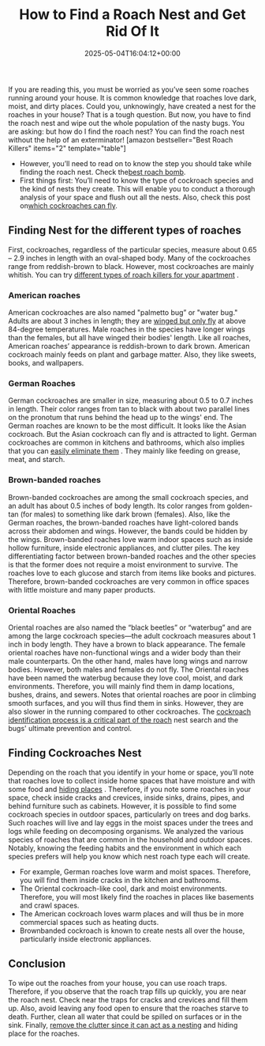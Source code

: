 ﻿---
layout: post
title: How to Find a Roach Nest and Get Rid Of It
date: '2025-05-04T16:04:12+00:00'
categories:
- Cockroaches
- Guide
tags: []
slug: /how-to-find-a-roach-nest/
lastmod: 2025-05-07T12:21:27+03:00
---

If you are reading this, you must be worried as you’ve seen some roaches running around your house.
It is common knowledge that roaches love dark, moist, and dirty places. Could you, unknowingly, have created a nest for the roaches in your house?
That is a tough question. But now, you have to find the roach nest and wipe out the whole population of the nasty bugs. You are asking: but how do I find the roach nest? You can find the roach nest without the help of an exterminator!
[amazon bestseller="Best Roach Killers" items="2" template="table"]
- However, you’ll need to read on to know the step you should take while finding the roach nest. Check the[best roach bomb](https://pestpolicy.com/best-fogger-for-roaches/).
- First things first: You’ll need to know the type of cockroach species and the kind of nests they create. This will enable you to conduct a thorough analysis of your space and flush out all the nests. Also, check this post on[which cockroaches can fly](https://pestpolicy.com/can-cockroaches-fly/).
## Finding Nest for the different types of roaches
First, cockroaches, regardless of the particular species, measure about 0.65 – 2.9 inches in length with an oval-shaped body.
Many of the cockroaches range from reddish-brown to black. However, most cockroaches are mainly whitish. You can try
[different types of roach killers for your apartment](https://pestpolicy.com/best-roach-killer-for-apartments/)
.
### American roaches
American cockroaches are also named "palmetto bug” or "water bug." Adults are about 3 inches in length; they are
[winged but only fly](https://pestpolicy.com/do-bed-bugs-have-wings/)
at above 84-degree temperatures.
Male roaches in the species have longer wings than the females, but all have winged their bodies' length.
Like all roaches, American roaches’ appearance is reddish-brown to dark brown. American cockroach mainly feeds on plant and garbage matter. Also, they like sweets, books, and wallpapers.
### German Roaches
German cockroaches are smaller in size, measuring about 0.5 to 0.7 inches in length.
Their color ranges from tan to black with about two parallel lines on the pronotum that runs behind the head up to the wings' end.
The German roaches are known to be the most difficult. It looks like the Asian cockroach. But the Asian cockroach can fly and is attracted to light.
German cockroaches are common in kitchens and bathrooms, which also implies that you can
[easily eliminate them](https://pestpolicy.com/how-to-get-rid-of-cockroaches/)
. They mainly like feeding on grease, meat, and starch.
### Brown-banded roaches
Brown-banded cockroaches are among the small cockroach species, and an adult has about 0.5 inches of body length. Its color ranges from golden-tan (for males) to something like dark brown (females).
Also, like the German roaches, the brown-banded roaches have light-colored bands across their abdomen and wings. However, the bands could be hidden by the wings.
Brown-banded roaches love warm indoor spaces such as inside hollow furniture, inside electronic appliances, and clutter piles.
The key differentiating factor between brown-banded roaches and the other species is that the former does not require a moist environment to survive.
The roaches love to each glucose and starch from items like books and pictures. Therefore, brown-banded cockroaches are very common in office spaces with little moisture and many paper products.
### Oriental Roaches
Oriental roaches are also named the “black beetles” or “waterbug” and are among the large cockroach species—the adult cockroach measures about 1 inch in body length.
They have a brown to black appearance. The female oriental roaches have non-functional wings and a wider body than their male counterparts. On the other hand, males have long wings and narrow bodies. However, both males and females do not fly.
The Oriental roaches have been named the waterbug because they love cool, moist, and dark environments. Therefore, you will mainly find them in damp locations, bushes, drains, and sewers.
Notes that oriental roaches are poor in climbing smooth surfaces, and you will thus find them in sinks. However, they are also slower in the running compared to other cockroaches. The
[cockroach identification process is a critical part of the roach](https://pestpolicy.com/how-to-get-rid-of-cockroaches/)
nest search and the bugs' ultimate prevention and control.
## Finding Cockroaches Nest
Depending on the roach that you identify in your home or space, you’ll note that roaches love to collect inside home spaces that have moisture and with some food and
[hiding places](https://pestpolicy.com/where-do-fleas-live/)
.
Therefore, if you note some roaches in your space, check inside cracks and crevices, inside sinks, drains, pipes, and behind furniture such as cabinets.
However, it is possible to find some cockroach species in outdoor spaces, particularly on trees and dog barks. Such roaches will live and lay eggs in the moist spaces under the trees and logs while feeding on decomposing organisms.
We analyzed the various species of roaches that are common in the household and outdoor spaces. Notably, knowing the feeding habits and the environment in which each species prefers will help you know which nest roach type each will create.
- For example, German roaches love warm and moist spaces. Therefore, you will find them inside cracks in the kitchen and bathrooms.
- The Oriental cockroach-like cool, dark and moist environments. Therefore, you will most likely find the roaches in places like basements and crawl spaces.
- The American cockroach loves warm places and will thus be in more commercial spaces such as heating ducts.
- Brownbanded cockroach is known to create nests all over the house, particularly inside electronic appliances.
## Conclusion
To wipe out the roaches from your house, you can use roach traps. Therefore, if you observe that the roach trap fills up quickly, you are near the roach nest. Check near the traps for cracks and crevices and fill them up.
Also, avoid leaving any food open to ensure that the roaches starve to death. Further, clean all water that could be spilled on surfaces or in the sink. Finally,
[remove the clutter since it can act as a nesting](https://pestpolicy.com/hornet-nest-removal/)
and hiding place for the roaches.